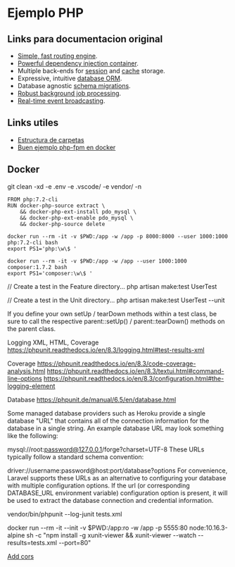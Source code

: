 # Ejemplo PHP

## Links para documentacion original

- [Simple, fast routing engine](https://laravel.com/docs/routing).
- [Powerful dependency injection container](https://laravel.com/docs/container).
- Multiple back-ends for [session](https://laravel.com/docs/session) and [cache](https://laravel.com/docs/cache) storage.
- Expressive, intuitive [database ORM](https://laravel.com/docs/eloquent).
- Database agnostic [schema migrations](https://laravel.com/docs/migrations).
- [Robust background job processing](https://laravel.com/docs/queues).
- [Real-time event broadcasting](https://laravel.com/docs/broadcasting).

## Links utiles

- [Estructura de carpetas](https://laravel.com/docs/5.8/structure)
- [Buen ejemplo php-fpm en docker](https://github.com/BretFisher/php-docker-good-defaults/blob/master/Dockerfile#L44)

## Docker

git clean -xd -e .env -e .vscode/ -e vendor/ -n

```shell
FROM php:7.2-cli
RUN docker-php-source extract \
    && docker-php-ext-install pdo_mysql \
    && docker-php-ext-enable pdo_mysql \
    && docker-php-source delete
```

```shell
docker run --rm -it -v $PWD:/app -w /app -p 8000:8000 --user 1000:1000 php:7.2-cli bash
export PS1='php:\w\$ '

docker run --rm -it -v $PWD:/app -w /app --user 1000:1000 composer:1.7.2 bash
export PS1='composer:\w\$ '
```

// Create a test in the Feature directory...
php artisan make:test UserTest

// Create a test in the Unit directory...
php artisan make:test UserTest --unit

If you define your own setUp / tearDown methods within a test class, be sure to call the respective parent::setUp() / parent::tearDown() methods on the parent class.

Logging XML, HTML, Coverage
https://phpunit.readthedocs.io/en/8.3/logging.html#test-results-xml

Coverage
https://phpunit.readthedocs.io/en/8.3/code-coverage-analysis.html
https://phpunit.readthedocs.io/en/8.3/textui.html#command-line-options
https://phpunit.readthedocs.io/en/8.3/configuration.html#the-logging-element

Database
https://phpunit.de/manual/6.5/en/database.html

Some managed database providers such as Heroku provide a single database "URL" that contains all of the connection information for the database in a single string. An example database URL may look something like the following:

mysql://root:password@127.0.0.1/forge?charset=UTF-8
These URLs typically follow a standard schema convention:

driver://username:password@host:port/database?options
For convenience, Laravel supports these URLs as an alternative to configuring your database with multiple configuration options. If the url (or corresponding DATABASE_URL environment variable) configuration option is present, it will be used to extract the database connection and credential information.

vendor/bin/phpunit --log-junit tests.xml

docker run --rm -it --init -v $PWD:/app:ro -w /app -p 5555:80 node:10.16.3-alpine sh -c "npm install -g xunit-viewer && xunit-viewer --watch --results=tests.xml --port=80"

[Add cors](https://github.com/barryvdh/laravel-cors)
